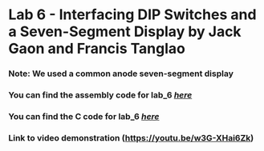 # Lab 6 - Interfacing DIP Switches and a Seven-Segment Display by Jack Gaon and Francis Tanglao
### Note: We used a common anode seven-segment display
### You can find the assembly code for lab_6 [*here*](https://github.com/Summer-2024-Classes/lab-6-thedawgspt2/blob/main/3-bit_addition_assembly.s)
### You can find the C code for lab_6 [*here*](https://github.com/Summer-2024-Classes/lab-6-thedawgspt2/blob/main/3-bit_addition_c.c)
### Link to video demonstration (https://youtu.be/w3G-XHai6Zk)

